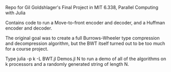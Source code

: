 Repo for Gil Goldshlager's Final Project in MIT 6.338, Parallel Computing with Julia

Contains code to run a Move-to-front encoder and decoder, and a Huffman encoder and decoder.  

The original goal was to create a full Burrows-Wheeler type compression and decompression algorithm, but the BWT itself turned out to be too much for a course project.

Type julia -p k -L BWT.jl Demos.jl N to run a demo of all of the algorithms on k processors and a randomly generated string of length N. 
